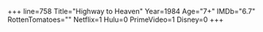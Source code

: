 +++
line=758
Title="Highway to Heaven"
Year=1984
Age="7+"
IMDb="6.7"
RottenTomatoes=""
Netflix=1
Hulu=0
PrimeVideo=1
Disney=0
+++

